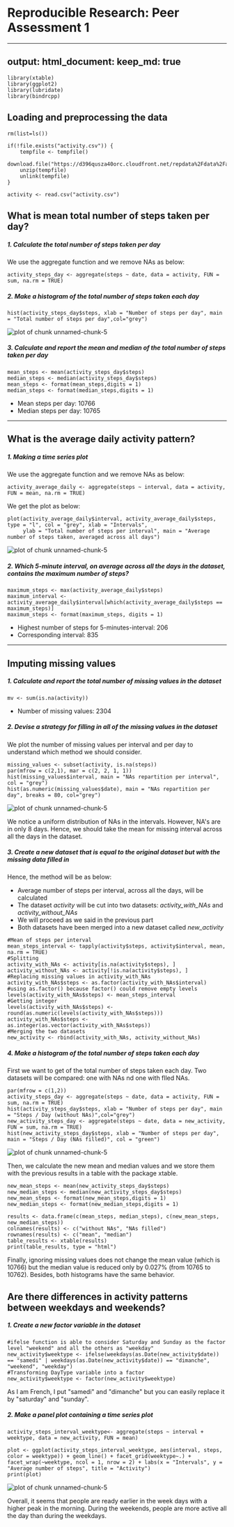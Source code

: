 # Reproducible Research: Peer Assessment 1

---
output: 
  html_document:
    keep_md: true
---

```{r, echo=FALSE, results='hide', warning=FALSE, message=FALSE}
library(xtable)
library(ggplot2)
library(lubridate)
library(bindrcpp)
```

## Loading and preprocessing the data

```{r, echo=TRUE}
rm(list=ls())

if(!file.exists("activity.csv")) {
    tempfile <- tempfile()
    download.file("https://d396qusza40orc.cloudfront.net/repdata%2Fdata%2Factivity.zip")
    unzip(tempfile)
    unlink(tempfile)
}

activity <- read.csv("activity.csv")
```

## What is mean total number of steps taken per day?

##### 1. Calculate the total number of steps taken per day

We use the aggregate function and we remove NAs as below:

```{r, echo=TRUE}
activity_steps_day <- aggregate(steps ~ date, data = activity, FUN = sum, na.rm = TRUE)
```

##### 2. Make a histogram of the total number of steps taken each day

```{r, echo=TRUE}
hist(activity_steps_day$steps, xlab = "Number of steps per day", main = "Total number of steps per day",col="grey")
```

![plot of chunk unnamed-chunk-5](figure/unnamed-chunk-4-1.png) 

##### 3. Calculate and report the mean and median of the total number of steps taken per day

```{r, echo=TRUE}
mean_steps <- mean(activity_steps_day$steps)
median_steps <- median(activity_steps_day$steps)
mean_steps <- format(mean_steps,digits = 1)
median_steps <- format(median_steps,digits = 1)
```

* Mean steps per day: 10766
* Median steps per day:  10765

-----


## What is the average daily activity pattern?

##### 1. Making a time series plot

We use the aggregate function and we remove NAs as below:

```{r, echo=TRUE}
activity_average_daily <- aggregate(steps ~ interval, data = activity, FUN = mean, na.rm = TRUE)
```

We get the plot as below:

```{r, echo=TRUE}
plot(activity_average_daily$interval, activity_average_daily$steps, type = "l", col = "grey", xlab = "Intervals",
     ylab = "Total number of steps per interval", main = "Average number of steps taken, averaged across all days") 
```

![plot of chunk unnamed-chunk-5](figure/unnamed-chunk-7-1.png) 

##### 2. Which 5-minute interval, on average across all the days in the dataset, contains the maximum number of steps?

```{r, echo=TRUE}
maximum_steps <- max(activity_average_daily$steps)
maximum_interval <- activity_average_daily$interval[which(activity_average_daily$steps == maximum_steps)]
maximum_steps <- format(maximum_steps, digits = 1)
```

* Highest number of steps for 5-minutes-interval: 206
* Corresponding interval:  835

----



## Imputing missing values

##### 1. Calculate and report the total number of missing values in the dataset

```{r, echo=TRUE}
mv <- sum(is.na(activity))
```

* Number of missing values: 2304

##### 2. Devise a strategy for filling in all of the missing values in the dataset

We plot the number of missing values per interval and per day to understand which method we should consider.

```{r, echo=TRUE}
missing_values <- subset(activity, is.na(steps))
par(mfrow = c(2,1), mar = c(2, 2, 1, 1))
hist(missing_values$interval, main = "NAs repartition per interval", col = "grey")
hist(as.numeric(missing_values$date), main = "NAs repartition per day", breaks = 80, col="grey")
```

![plot of chunk unnamed-chunk-5](figure/unnamed-chunk-10-1.png) 

We notice a uniform distribution of NAs in the intervals. However, NA's are in only 8 days. Hence, we should take the mean for missing interval across all the days in the dataset.

##### 3. Create a new dataset that is equal to the original dataset but with the missing data filled in

Hence, the method will be as below:
* Average number of steps per interval, across all the days, will be calculated
* The dataset _activity_ will be cut into two datasets: _activity_with_NAs_ and _activity_without_NAs_
* We will proceed as we said in the previous part
* Both datasets have been merged into a new dataset called _new_activity_

```{r, echo=TRUE}
#Mean of steps per interval
mean_steps_interval <- tapply(activity$steps, activity$interval, mean, na.rm = TRUE)
#Splitting
activity_with_NAs <- activity[is.na(activity$steps), ]
activity_without_NAs <- activity[!is.na(activity$steps), ]
#Replacing missing values in activity_with_NAs
activity_with_NAs$steps <- as.factor(activity_with_NAs$interval)
#using as.factor() because factor() could remove empty levels
levels(activity_with_NAs$steps) <- mean_steps_interval
#Getting integer 
levels(activity_with_NAs$steps) <- round(as.numeric(levels(activity_with_NAs$steps)))
activity_with_NAs$steps <- as.integer(as.vector(activity_with_NAs$steps))
#Merging the two datasets
new_activity <- rbind(activity_with_NAs, activity_without_NAs)
```

##### 4. Make a histogram of the total number of steps taken each day 

First we want to get of the total number of steps taken each day. Two datasets will be compared: one with NAs nd one with flled NAs.

```{r, echo=TRUE}
par(mfrow = c(1,2))
activity_steps_day <- aggregate(steps ~ date, data = activity, FUN = sum, na.rm = TRUE)
hist(activity_steps_day$steps, xlab = "Number of steps per day", main = "Steps / Day (without NAs)",col="grey")
new_activity_steps_day <- aggregate(steps ~ date, data = new_activity, FUN = sum, na.rm = TRUE)
hist(new_activity_steps_day$steps, xlab = "Number of steps per day", main = "Steps / Day (NAs filled)", col = "green")
```

![plot of chunk unnamed-chunk-5](figure/unnamed-chunk-12-1.png) 

Then, we calculate the new mean and median values and we store them with the previous results in a table with the package xtable.

```{r, echo=TRUE}
new_mean_steps <- mean(new_activity_steps_day$steps)
new_median_steps <- median(new_activity_steps_day$steps)
new_mean_steps <- format(new_mean_steps,digits = 1)
new_median_steps <- format(new_median_steps,digits = 1)

results <- data.frame(c(mean_steps, median_steps), c(new_mean_steps, new_median_steps))
colnames(results) <- c("without NAs", "NAs filled")
rownames(results) <- c("mean", "median")
table_results <- xtable(results)
print(table_results, type = "html")
```

Finally, ignoring missing values does not change the mean value (which is 10766) but the median value is reduced only by 0.027% (from 10765 to 10762). Besides, both histograms have the same behavior.


## Are there differences in activity patterns between weekdays and weekends?


##### 1. Create a new factor variable in the dataset

```{r, echo=TRUE}
#ifelse function is able to consider Saturday and Sunday as the factor level "weekend" and all the others as "weekday"
new_activity$weektype <- ifelse(weekdays(as.Date(new_activity$date)) == "samedi" | weekdays(as.Date(new_activity$date)) == "dimanche", "weekend", "weekday")
#Transforming DayType variable into a factor
new_activity$weektype <- factor(new_activity$weektype)
```

As I am French, I put "samedi" and "dimanche" but you can easily replace it by "saturday" and "sunday".

##### 2. Make a panel plot containing a time series plot

```{r, echo=TRUE}
activity_steps_interval_weektype<- aggregate(steps ~ interval + weektype, data = new_activity, FUN = mean)
```

```{r, echo=TRUE}
plot <- ggplot(activity_steps_interval_weektype, aes(interval, steps, color = weektype)) + geom_line() + facet_grid(weektype~.) + facet_wrap(~weektype, ncol = 1, nrow = 2) + labs(x = "Intervals", y = "Average number of steps", title = "Activity")
print(plot)
```

![plot of chunk unnamed-chunk-5](figure/unnamed-chunk-16-1.png) 

Overall, it seems that people are ready earlier in the week days with a higher peak in the morning. During the weekends, people are more active all the day than during the weekdays.
